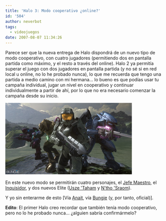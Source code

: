```yaml
---
title: 'Halo 3: Modo cooperativo ¿online?'
id: '504'
author: neverbot
tags:
  - videojuegos
date: 2007-08-07 11:34:26
---
```


Parece ser que la nueva entrega de Halo dispondrá de un nuevo tipo de modo cooperativo, con cuatro jugadores (permitiendo dos en pantalla partida como máximo, y el resto a través del online). Halo 2 ya permitía superar el juego con dos jugadores en pantalla partida (y no sé si en red local u online, no lo he probado nunca), lo que me recuerda que tengo una partida a medio camino con mi hermana... lo bueno es que podías usar tu campaña individual, jugar un nivel en cooperativo y continuar individualmente a partir de ahí, por lo que no era necesario comenzar la campaña desde su inicio.

![Personajes del nuevo modo cooperativo](./halo-3-modo-cooperativo-online/halo3_cooperativo.jpg "Personajes del nuevo modo cooperativo")

En este nuevo modo se permitirán cuatro personajes, el [Jefe Maestro](http://en.wikipedia.org/wiki/Master_Chief_(Halo)), el [Inquisidor](http://en.wikipedia.org/wiki/Arbiter_%28Halo%29), y dos nuevos Elite ([Usze 'Taham](http://en.wikipedia.org/wiki/Characters_in_the_Halo_series#Usze_.E2.80.98Taham) y [N'tho 'Sraom](http://en.wikipedia.org/wiki/Characters_in_the_Halo_series#N.E2.80.99tho_.E2.80.98Sraom)).

Y yo sin enterarme de esto \[Vía [Anait](http://www.anaitgames.com/?p=5172), vía [Bungie](http://www.bungie.net/News/content.aspx?type=topnews&link=thesoundofsack) (y, por tanto, oficial)\].

**Edito**: El primer Halo creo recordar que también tenía modo cooperativo, pero no lo he probado nunca... ¿alguien sabría confirmármelo?
